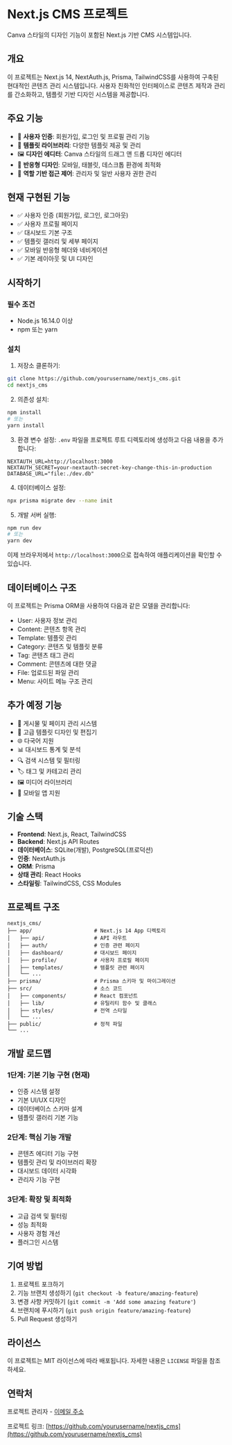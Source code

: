 # Next.js CMS 프로젝트

Canva 스타일의 디자인 기능이 포함된 Next.js 기반 CMS 시스템입니다.

## 개요

이 프로젝트는 Next.js 14, NextAuth.js, Prisma, TailwindCSS를 사용하여 구축된 현대적인 콘텐츠 관리 시스템입니다. 사용자 친화적인 인터페이스로 콘텐츠 제작과 관리를 간소화하고, 템플릿 기반 디자인 시스템을 제공합니다.

## 주요 기능

- 📝 **사용자 인증**: 회원가입, 로그인 및 프로필 관리 기능
- 🎨 **템플릿 라이브러리**: 다양한 템플릿 제공 및 관리
- 🖼️ **디자인 에디터**: Canva 스타일의 드래그 앤 드롭 디자인 에디터
- 📱 **반응형 디자인**: 모바일, 태블릿, 데스크톱 환경에 최적화
- 🔐 **역할 기반 접근 제어**: 관리자 및 일반 사용자 권한 관리

## 현재 구현된 기능

- ✅ 사용자 인증 (회원가입, 로그인, 로그아웃)
- ✅ 사용자 프로필 페이지
- ✅ 대시보드 기본 구조
- ✅ 템플릿 갤러리 및 세부 페이지
- ✅ 모바일 반응형 헤더와 네비게이션
- ✅ 기본 레이아웃 및 UI 디자인

## 시작하기

### 필수 조건

- Node.js 16.14.0 이상
- npm 또는 yarn

### 설치

1. 저장소 클론하기:
```bash
git clone https://github.com/yourusername/nextjs_cms.git
cd nextjs_cms
```

2. 의존성 설치:
```bash
npm install
# 또는
yarn install
```

3. 환경 변수 설정:
`.env` 파일을 프로젝트 루트 디렉토리에 생성하고 다음 내용을 추가합니다:
```
NEXTAUTH_URL=http://localhost:3000
NEXTAUTH_SECRET=your-nextauth-secret-key-change-this-in-production
DATABASE_URL="file:./dev.db"
```

4. 데이터베이스 설정:
```bash
npx prisma migrate dev --name init
```

5. 개발 서버 실행:
```bash
npm run dev
# 또는
yarn dev
```

이제 브라우저에서 `http://localhost:3000`으로 접속하여 애플리케이션을 확인할 수 있습니다.

## 데이터베이스 구조

이 프로젝트는 Prisma ORM을 사용하여 다음과 같은 모델을 관리합니다:

- User: 사용자 정보 관리
- Content: 콘텐츠 항목 관리
- Template: 템플릿 관리
- Category: 콘텐츠 및 템플릿 분류
- Tag: 콘텐츠 태그 관리
- Comment: 콘텐츠에 대한 댓글
- File: 업로드된 파일 관리
- Menu: 사이트 메뉴 구조 관리

## 추가 예정 기능

- 📝 게시물 및 페이지 관리 시스템
- 🎨 고급 템플릿 디자인 및 편집기
- 🌐 다국어 지원
- 📊 대시보드 통계 및 분석
- 🔍 검색 시스템 및 필터링
- 🏷️ 태그 및 카테고리 관리
- 🖼️ 미디어 라이브러리
- 📱 모바일 앱 지원

## 기술 스택

- **Frontend**: Next.js, React, TailwindCSS
- **Backend**: Next.js API Routes
- **데이터베이스**: SQLite(개발), PostgreSQL(프로덕션)
- **인증**: NextAuth.js
- **ORM**: Prisma
- **상태 관리**: React Hooks
- **스타일링**: TailwindCSS, CSS Modules

## 프로젝트 구조

```
nextjs_cms/
├── app/                    # Next.js 14 App 디렉토리
│   ├── api/                # API 라우트
│   ├── auth/               # 인증 관련 페이지
│   ├── dashboard/          # 대시보드 페이지
│   ├── profile/            # 사용자 프로필 페이지
│   ├── templates/          # 템플릿 관련 페이지
│   └── ...
├── prisma/                 # Prisma 스키마 및 마이그레이션
├── src/                    # 소스 코드
│   ├── components/         # React 컴포넌트
│   ├── lib/                # 유틸리티 함수 및 클래스
│   ├── styles/             # 전역 스타일
│   └── ...
├── public/                 # 정적 파일
└── ...
```

## 개발 로드맵

### 1단계: 기본 기능 구현 (현재)
- 인증 시스템 설정
- 기본 UI/UX 디자인
- 데이터베이스 스키마 설계
- 템플릿 갤러리 기본 기능

### 2단계: 핵심 기능 개발
- 콘텐츠 에디터 기능 구현
- 템플릿 관리 및 라이브러리 확장
- 대시보드 데이터 시각화
- 관리자 기능 구현

### 3단계: 확장 및 최적화
- 고급 검색 및 필터링
- 성능 최적화
- 사용자 경험 개선
- 플러그인 시스템

## 기여 방법

1. 프로젝트 포크하기
2. 기능 브랜치 생성하기 (`git checkout -b feature/amazing-feature`)
3. 변경 사항 커밋하기 (`git commit -m 'Add some amazing feature'`)
4. 브랜치에 푸시하기 (`git push origin feature/amazing-feature`)
5. Pull Request 생성하기

## 라이선스

이 프로젝트는 MIT 라이선스에 따라 배포됩니다. 자세한 내용은 `LICENSE` 파일을 참조하세요.

## 연락처

프로젝트 관리자 - [이메일 주소](mailto:your.email@example.com)

프로젝트 링크: [https://github.com/yourusername/nextjs_cms](https://github.com/yourusername/nextjs_cms)
